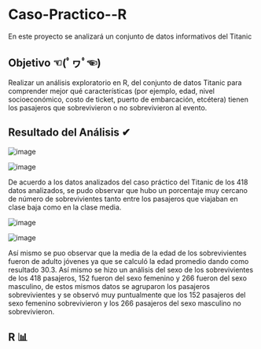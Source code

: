 # Caso-Practico--R
En este proyecto se analizará un conjunto de datos informativos del Titanic

## Objetivo ☜(ﾟヮﾟ☜)
Realizar un análisis exploratorio en R, del conjunto de datos Titanic para comprender mejor
qué características (por ejemplo, edad, nivel socioeconómico, costo de ticket, puerto de
embarcación, etcétera) tienen los pasajeros que sobrevivieron o no sobrevivieron al evento.



## Resultado del Análisis ✔
![image](https://github.com/user-attachments/assets/dbf34da6-bb92-47c3-83fc-75018cc5fc40)

![image](https://github.com/user-attachments/assets/de7755f5-1d4d-4d6b-bcb9-7ebdf853a0c5)

De acuerdo a los datos analizados del caso práctico del Titanic de los 418 datos analizados, 
se pudo observar que hubo un porcentaje muy cercano de número de sobrevivientes tanto entre 
los pasajeros que viajaban en clase baja como en la clase media.


![image](https://github.com/user-attachments/assets/a043f8d6-b372-4f7d-af68-508ea6e94e22)

![image](https://github.com/user-attachments/assets/faa13120-a457-47ea-ab76-2461c6225dbe)

Así mismo se puo observar que la media de la edad de los sobrevivientes fueron de adulto jóvenes ya 
que se calculó la edad promedio dando como resultado 30.3. Así mismo se hizo un análisis del sexo de 
los sobrevivientes de los 418 pasajeros, 152 fueron del sexo femenino y 266 fueron del sexo masculino, 
de estos mismos datos se agruparon los pasajeros sobrevivientes y se observó muy puntualmente que los 152 
pasajeros del sexo femenino sobrevivieron y los 266 pasajeros del sexo masculino no sobrevivieron.

## R 📊

